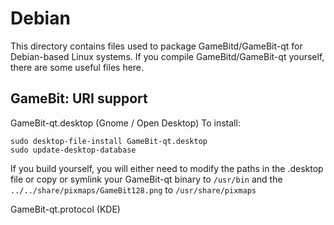 
Debian
====================
This directory contains files used to package GameBitd/GameBit-qt
for Debian-based Linux systems. If you compile GameBitd/GameBit-qt yourself, there are some useful files here.

## GameBit: URI support ##


GameBit-qt.desktop  (Gnome / Open Desktop)
To install:

	sudo desktop-file-install GameBit-qt.desktop
	sudo update-desktop-database

If you build yourself, you will either need to modify the paths in
the .desktop file or copy or symlink your GameBit-qt binary to `/usr/bin`
and the `../../share/pixmaps/GameBit128.png` to `/usr/share/pixmaps`

GameBit-qt.protocol (KDE)

